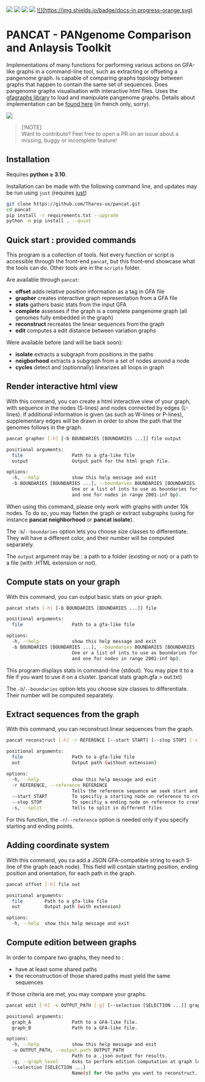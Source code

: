 [![](https://img.shields.io/badge/python-3.10-blue.svg)]()
[![](https://img.shields.io/badge/python-3.11-blue.svg)]()
[![](https://img.shields.io/badge/python-3.12-blue.svg)]()
[![](https://img.shields.io/badge/documentation-unfinished-orange.svg)]()
[![](https://img.shields.io/badge/docs-in progress-orange.svg)]()

# PANCAT - PANgenome Comparison and Anlaysis Toolkit

Implementations of many functions for performing various actions on GFA-like graphs in a command-line tool, such as extracting or offseting a pangenome graph.
Is capable of comparing graphs topology between graphs that happen to contain the same set of sequences. Does pangenome graphs visualisation with interactive html files.
Uses the [gfagraphs library](https://pypi.org/project/gfagraphs/) to load and manipulate pangenome graphs.
Details about implementation can be [found here](https://hal.science/hal-04213245) (in french only, sorry).

![](https://media.discordapp.net/attachments/874430800802754623/1180182798968033280/graph_big.png)

> [!NOTE]\
> Want to contribute? Feel free to open a PR on an issue about a missing, buggy or incomplete feature!

## Installation

Requires **python $\geq$ 3.10**.

Installation can be made with the following command line, and updates may be run using `just` (requires [just](https://github.com/casey/just))

```bash
git clone https://github.com/Tharos-ux/pancat.git
cd pancat
pip install -r requirements.txt --upgrade
python -m pip install . --quiet
```

## Quick start : provided commands

This program is a collection of tools. Not every function or script is accessible through the front-end `pancat`, but this front-end showcase what the tools can do.
Other tools are in the `scripts` folder. 

Are available through `pancat`:

- **offset** adds relative position information as a tag in GFA file
- **grapher** creates interactive graph representation from a GFA file
- **stats** gathers basic stats from the input GFA 
- **complete** assesses if the graph is a complete pangenome graph (all genomes fully embedded in the graph)
- **reconstruct** recreates the linear sequences from the graph
- **edit** computes a edit distance between variation graphs

Were available before (and will be back soon):
- **isolate** extracts a subgraph from positions in the paths
- **neigborhood** extracts a subgraph from a set of nodes around a node
- **cycles** detect and (optionnally) linearizes all loops in graph

## Render interactive html view

With this command, you can create a html interactive view of your graph, with sequence in the nodes (S-lines) and nodes connected by edges (L-lines). If additional information is given (as such as W-lines or P-lines), supplementary edges will be drawn in order to show the path that the genomes follows in the graph.

```bash
pancat grapher [-h] [-b BOUNDARIES [BOUNDARIES ...]] file output

positional arguments:
  file                  Path to a gfa-like file
  output                Output path for the html graph file.

options:
  -h, --help            show this help message and exit
  -b BOUNDARIES [BOUNDARIES ...], --boundaries BOUNDARIES [BOUNDARIES ...]
                        One or a list of ints to use as boundaries for display (ex : -b 50 2000 will set 3 colors : one for nodes in range 0-50bp, one for nodes in range 51-2000 bp
                        and one for nodes in range 2001-inf bp).
```

When using this command, please only work with graphs with under 10k nodes. To do so, you may flatten the graph or extract subgraphs (using for instance **pancat neighborhood** or **pancat isolate**).

The `-b`/`--boundaries` option lets you choose size classes to differentiate. They will have a different color, and their number will be computed separately.

The `output` argument may be : a path to a folder (existing or not) or a path to a file (with .HTML extension or not).

## Compute stats on your graph

With this command, you can output basic stats on your graph.

```bash
pancat stats [-h] [-b BOUNDARIES [BOUNDARIES ...]] file

positional arguments:
  file                  Path to a gfa-like file

options:
  -h, --help            show this help message and exit
  -b BOUNDARIES [BOUNDARIES ...], --boundaries BOUNDARIES [BOUNDARIES ...]
                        One or a list of ints to use as boundaries for display (ex : -b 50 2000 will set 3 colors : one for nodes in range 0-50bp, one for nodes in range 51-2000 bp
                        and one for nodes in range 2001-inf bp).
```

This program displays stats in command-line (stdout). You may pipe it to a file if you want to use it on a cluster. (pancat stats graph.gfa > out.txt)

The `-b`/`--boundaries` option lets you choose size classes to differentiate. Their number will be computed separately.

## Extract sequences from the graph

With this command, you can reconstruct linear sequences from the graph.

```bash
pancat reconstruct [-h] -r REFERENCE [--start START] [--stop STOP] [-s] file out

positional arguments:
  file                  Path to a gfa-like file
  out                   Output path (without extension)

options:
  -h, --help            show this help message and exit
  -r REFERENCE, --reference REFERENCE
                        Tells the reference sequence we seek start and stop into
  --start START         To specifiy a starting node on reference to create a subgraph
  --stop STOP           To specifiy a ending node on reference to create a subgraph
  -s, --split           Tells to split in different files
```

For this function, the `-r`/`--reference` option is needed only if you specify starting and ending points.

## Adding coordinate system

With this command, you ca add a JSON GFA-compatible string to each S-line of the graph (each node). This field will contain starting position, ending position and orientation, for each path in the graph.

```bash
pancat offset [-h] file out

positional arguments:
  file        Path to a gfa-like file
  out         Output path (with extension)

options:
  -h, --help  show this help message and exit
```

## Compute edition between graphs

In order to compare two graphs, they need to :
+ have at least some shared paths
+ the reconstruction of those shared paths must yield the same sequences

If those criteria are met, you may compare your graphs.

```bash
pancat edit [-h] -o OUTPUT_PATH [-g] [--selection [SELECTION ...]] graph_A graph_B

positional arguments:
  graph_A               Path to a GFA-like file.
  graph_B               Path to a GFA-like file.

options:
  -h, --help            show this help message and exit
  -o OUTPUT_PATH, --output_path OUTPUT_PATH
                        Path to a .json output for results.
  -g, --graph_level     Asks to perform edition computation at graph level.
  --selection [SELECTION ...]
                        Name(s) for the paths you want to reconstruct.
```